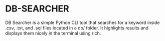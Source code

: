 # DB-SEARCHER
DB Searcher is a simple Python CLI tool that searches for a keyword inside .csv, .txt, and .sql files located in a db/ folder. It highlights results and displays them nicely in the terminal using rich.
